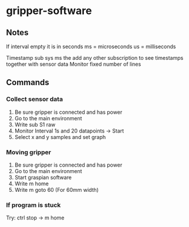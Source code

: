 # gripper-software

## Notes

If interval empty it is in seconds
ms = microseconds
us = milliseconds

Timestamp sub sys ms the add any other subscription to see timestamps together with sensor data
Monitor fixed number of lines

## Commands

### Collect sensor data

1. Be sure gripper is connected and has power
2. Go to the main environment
3. Write sub S1 raw
4. Monitor Interval 1s and 20 datapoints -> Start
5. Select x and y samples and set graph

### Moving gripper

1. Be sure gripper is connected and has power
2. Go to the main environment
3. Start graspian software
4. Write m home
5. Write m goto 60 (For 60mm width)

### If program is stuck

Try: ctrl stop -> m home

